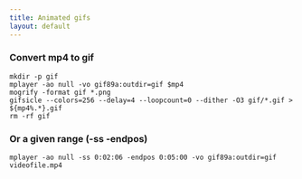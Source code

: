 ```yaml
---
title: Animated gifs
layout: default
---
```


### Convert mp4 to gif

    mkdir -p gif
    mplayer -ao null -vo gif89a:outdir=gif $mp4
    mogrify -format gif *.png
    gifsicle --colors=256 --delay=4 --loopcount=0 --dither -O3 gif/*.gif > ${mp4%.*}.gif
    rm -rf gif

### Or a given range (-ss -endpos)

    mplayer -ao null -ss 0:02:06 -endpos 0:05:00 -vo gif89a:outdir=gif videofile.mp4
